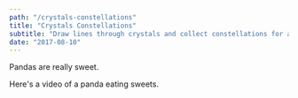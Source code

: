 ```yaml
---
path: "/crystals-constellations"
title: "Crystals Constellations"
subtitle: "Draw lines through crystals and collect constellations for a cool challenge in this different kind of match 3 game!"
date: "2017-08-10"
---
```


Pandas are really sweet.

Here's a video of a panda eating sweets.
